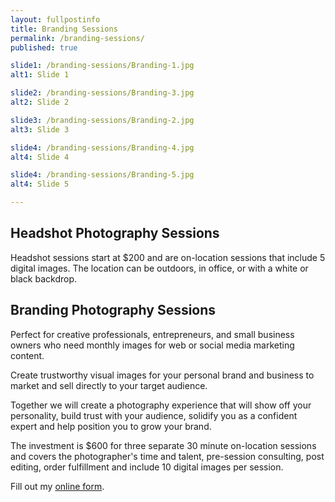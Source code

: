 ```yaml
---
layout: fullpostinfo
title: Branding Sessions
permalink: /branding-sessions/
published: true

slide1: /branding-sessions/Branding-1.jpg
alt1: Slide 1

slide2: /branding-sessions/Branding-3.jpg
alt2: Slide 2

slide3: /branding-sessions/Branding-2.jpg
alt3: Slide 3

slide4: /branding-sessions/Branding-4.jpg
alt4: Slide 4

slide4: /branding-sessions/Branding-5.jpg
alt4: Slide 5

---
```


## Headshot Photography Sessions

Headshot sessions start at $200 and are on-location sessions that include 5 digital images. The location can be outdoors, in office, or with a white or black backdrop.


## Branding Photography Sessions

Perfect for creative professionals, entrepreneurs, and small business owners who need monthly images for web or social media marketing content.

Create trustworthy visual images for your personal brand and business to market and sell directly to your target audience. 

Together we will create a photography experience that will show off your personality, build trust with your audience, solidify you as a confident expert and help position you to grow your brand.

The investment is $600 for three separate 30 minute on-location sessions and covers the photographer's time and talent, pre-session consulting, post editing, order fulfillment and include 10 digital images per session.

<div id="wufoo-q1t0j7b60eo6a3n"> Fill out my <a href="https://candidgiggles.wufoo.com/forms/q1t0j7b60eo6a3n">online form</a>. </div> <script type="text/javascript"> var q1t0j7b60eo6a3n; (function(d, t) { var s = d.createElement(t), options = { 'userName':'candidgiggles', 'formHash':'q1t0j7b60eo6a3n', 'autoResize':true, 'height':'1247', 'async':true, 'host':'wufoo.com', 'header':'show', 'ssl':true }; s.src = ('https:' == d.location.protocol ?'https://':'http://') + 'secure.wufoo.com/scripts/embed/form.js'; s.onload = s.onreadystatechange = function() { var rs = this.readyState; if (rs) if (rs != 'complete') if (rs != 'loaded') return; try { q1t0j7b60eo6a3n = new WufooForm(); q1t0j7b60eo6a3n.initialize(options); q1t0j7b60eo6a3n.display(); } catch (e) { } }; var scr = d.getElementsByTagName(t)[0], par = scr.parentNode; par.insertBefore(s, scr); })(document, 'script'); </script>
